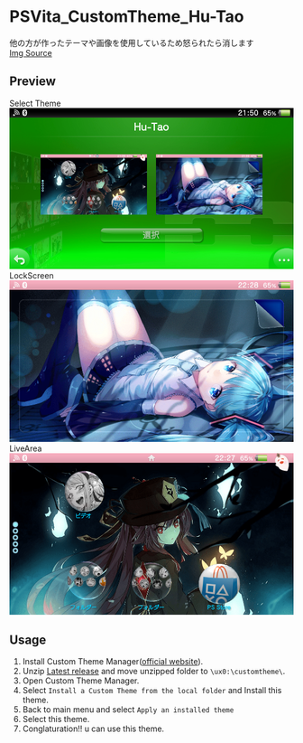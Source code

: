 # PSVita_CustomTheme_Hu-Tao
他の方が作ったテーマや画像を使用しているため怒られたら消します  
[Img Source](https://danbooru.donmai.us/posts/4672308)
## Preview
Select Theme
![選択画面](https://github.com/Yuu-golang/PSVita_CustomTheme_Hu-Tao/blob/main/Previews/2022-11-19-215038-561665.png)
LockScreen
![ロック画面](https://github.com/Yuu-golang/PSVita_CustomTheme_Hu-Tao/blob/main/Previews/2022-11-19-222818-740266.png)
LiveArea
![ライブエリア](https://github.com/Yuu-golang/PSVita_CustomTheme_Hu-Tao/blob/main/Previews/2022-11-19-222802-559128.png)

## Usage
1. Install Custom Theme Manager([official website](http://redsquirrel87.altervista.org/doku.php/custom-themes-manager)).
1. Unzip [Latest release](https://github.com/Yuu-golang/PSVita_CustomTheme_Hu-Tao/releases/download/1.0/Hu-Tao_Theme.zip) and move unzipped folder to ``\ux0:\customtheme\``.
1. Open Custom Theme Manager.
1. Select ``Install a Custom Theme from the local folder`` and Install this theme.
1. Back to main menu and select ``Apply an installed theme``
1. Select this theme.
1. Conglaturation!! u can use this theme.
